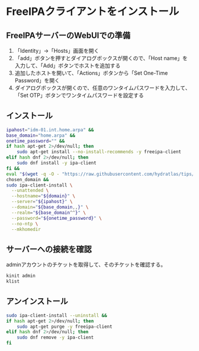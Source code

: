 # FreeIPAクライアントをインストール
## FreeIPAサーバーのWebUIでの準備
1. 「Identity」→「Hosts」画面を開く
1. 「add」ボタンを押すとダイアログボックスが開くので、「Host name」を入力して、「Add」ボタンでホストを追加する
1. 追加したホストを開いて、「Actions」ボタンから「Set One-Time Password」を開く
1. ダイアログボックスが開くので、任意のワンタイムパスワードを入力して、「Set OTP」ボタンでワンタイムパスワードを設定する

## インストール
```sh
ipahost="idm-01.int.home.arpa" &&
base_domain="home.arpa" &&
onetime_password="" &&
if hash apt-get 2>/dev/null; then
    sudo apt-get install --no-install-recommends -y freeipa-client
elif hash dnf 2>/dev/null; then
    sudo dnf install -y ipa-client
fi &&
eval "$(wget -q -O - "https://raw.githubusercontent.com/hydratlas/tips/refs/heads/main/scripts/freeipa")" &&
chosen_domain &&
sudo ipa-client-install \
  --unattended \
  --hostname="${domain}" \
  --server="${ipahost}" \
  --domain="${base_domain,,}" \
  --realm="${base_domain^^}" \
  --password="${onetime_password}" \
  --no-ntp \
  --mkhomedir
```

## サーバーへの接続を確認
adminアカウントのチケットを取得して、そのチケットを確認する。
```sh
kinit admin
klist
```

## アンインストール
```sh
sudo ipa-client-install --uninstall &&
if hash apt-get 2>/dev/null; then
    sudo apt-get purge -y freeipa-client
elif hash dnf 2>/dev/null; then
    sudo dnf remove -y ipa-client
fi
```
